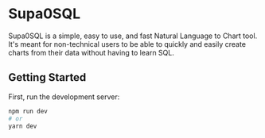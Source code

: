# Supa0SQL

Supa0SQL is a simple, easy to use, and fast Natural Language to Chart tool. It's meant for non-technical users to be able to quickly and easily create charts from their data without having to learn SQL.

## Getting Started

First, run the development server:

```bash
npm run dev
# or
yarn dev
```
